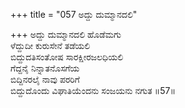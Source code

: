 +++
title = "057 ಅದ್ದು ದುಮ್ಮಾನದಲಿ"

+++
ಅದ್ದು ದುಮ್ಮಾನದಲಿ ಹೊಡೆಮಗು   
ಳೆದ್ದುದೀ ಕುರುಸೇನೆ ತಡೆಯಲಿ   
ಬಿದ್ದುದತಿಸಂತೋಷ ಸಾರಕ್ಷೀರಜಲಧಿಯಲಿ   
ಗೆದ್ದನೈ ನಿನ್ನಾತನೊಸಗೆಯ   
ಬಿದ್ದಿನರಲೈ ನಾವು ಪರರಿಗೆ   
ಬಿದ್ದುದೊಂದು ವಿಘಾತಿಯೆಂದನು ಸಂಜಯನು ನಗುತ     ॥57॥